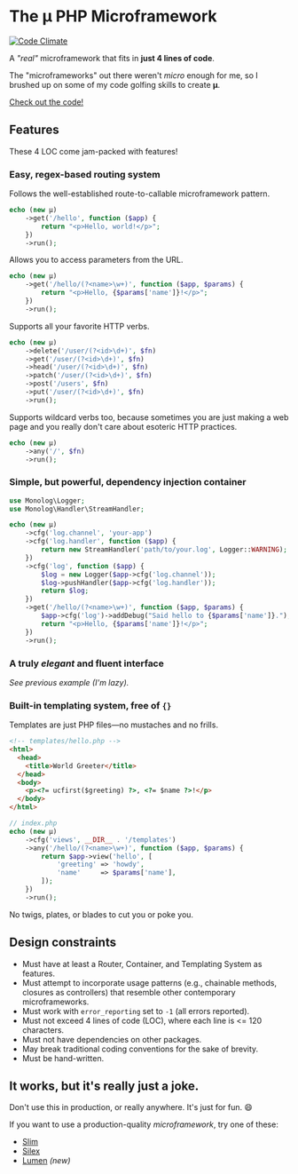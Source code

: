 # The µ PHP Microframework

[![Code Climate](https://codeclimate.com/github/jeremeamia/mu/badges/gpa.svg)](https://codeclimate.com/github/jeremeamia/mu)

A _"real"_ microframework that fits in **just 4 lines of code**.

The "microframeworks" out there weren't _micro_ enough for me, so I brushed up on
some of my code golfing skills to create **µ**.

[Check out the code!](https://github.com/jeremeamia/mu/blob/master/mu.php)

## Features

These 4 LOC come jam-packed with features!

### Easy, regex-based routing system

Follows the well-established route-to-callable microframework pattern.

```php
echo (new µ)
    ->get('/hello', function ($app) {
        return "<p>Hello, world!</p>";
    })
    ->run();
```

Allows you to access parameters from the URL.

```php
echo (new µ)
    ->get('/hello/(?<name>\w+)', function ($app, $params) {
        return "<p>Hello, {$params['name']}!</p>";
    })
    ->run();
```

Supports all your favorite HTTP verbs.

```php
echo (new µ)
    ->delete('/user/(?<id>\d+)', $fn)
    ->get('/user/(?<id>\d+)', $fn)
    ->head('/user/(?<id>\d+)', $fn)
    ->patch('/user/(?<id>\d+)', $fn)
    ->post('/users', $fn)
    ->put('/user/(?<id>\d+)', $fn)
    ->run();
```

Supports wildcard verbs too, because sometimes you are just making a web page
and you really don't care about esoteric HTTP practices.

```php
echo (new µ)
    ->any('/', $fn)
    ->run();
```

### Simple, but powerful, dependency injection container

```php
use Monolog\Logger;
use Monolog\Handler\StreamHandler;

echo (new µ)
    ->cfg('log.channel', 'your-app')
    ->cfg('log.handler', function ($app) {
        return new StreamHandler('path/to/your.log', Logger::WARNING);
    })
    ->cfg('log', function ($app) {
        $log = new Logger($app->cfg('log.channel'));
        $log->pushHandler($app->cfg('log.handler'));
        return $log;
    })
    ->get('/hello/(?<name>\w+)', function ($app, $params) {
        $app->cfg('log')->addDebug("Said hello to {$params['name']}.");
        return "<p>Hello, {$params['name']}!</p>";
    })
    ->run();
```

### A truly _elegant_ and fluent interface

_See previous example (I'm lazy)._

### Built-in templating system, free of `{}`

Templates are just PHP files—no mustaches and no frills.

```html
<!-- templates/hello.php -->
<html>
  <head>
    <title>World Greeter</title>
  </head>
  <body>
    <p><?= ucfirst($greeting) ?>, <?= $name ?>!</p>
  </body>
</html>
```

```php
// index.php
echo (new µ)
    ->cfg('views', __DIR__ . '/templates')
    ->any('/hello/(?<name>\w+)', function ($app, $params) {
        return $app->view('hello', [
            'greeting' => 'howdy',
            'name'     => $params['name'],
        ]);
    })
    ->run();
```

No twigs, plates, or blades to cut you or poke you.

## Design constraints

* Must have at least a Router, Container, and Templating System as features.
* Must attempt to incorporate usage patterns (e.g., chainable methods, closures
  as controllers) that resemble other contemporary microframeworks.
* Must work with `error_reporting` set to `-1` (all errors reported).
* Must not exceed 4 lines of code (LOC), where each line is <= 120 characters.
* Must not have dependencies on other packages.
* May break traditional coding conventions for the sake of brevity.
* Must be hand-written.

## It works, but it's really just a joke.

Don't use this in production, or really anywhere. It's just for fun. :smile:

If you want to use a production-quality _microframework_, try one of these:

* [Slim](http://www.slimframework.com/)
* [Silex](http://silex.sensiolabs.org/)
* [Lumen](http://lumen.laravel.com/) _(new)_
